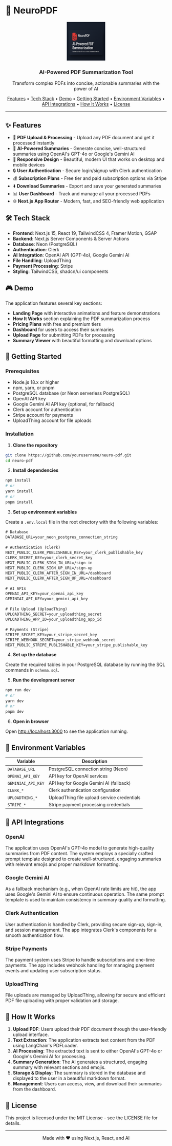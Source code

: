 # 🧠 NeuroPDF

<div align="center">
  <img src="public/neuro-pdf.png" alt="NeuroPDF Logo" width="120" height="120" />
  <h3 align="center">AI-Powered PDF Summarization Tool</h3>
  <p align="center">
    Transform complex PDFs into concise, actionable summaries with the power of AI
  </p>
  
  <p align="center">
    <a href="#features">Features</a> •
    <a href="#tech-stack">Tech Stack</a> •
    <a href="#demo">Demo</a> •
    <a href="#getting-started">Getting Started</a> •
    <a href="#environment-variables">Environment Variables</a> •
    <a href="#api-integrations">API Integrations</a> •
    <a href="#how-it-works">How It Works</a> •
    <a href="#license">License</a>
  </p>
</div>

---

## ✨ Features

- 📄 **PDF Upload & Processing** - Upload any PDF document and get it processed instantly
- 🤖 **AI-Powered Summaries** - Generate concise, well-structured summaries using OpenAI's GPT-4o or Google's Gemini AI
- 📱 **Responsive Design** - Beautiful, modern UI that works on desktop and mobile devices
- 🔒 **User Authentication** - Secure login/signup with Clerk authentication
- 💰 **Subscription Plans** - Free tier and paid subscription options via Stripe
- ⬇️ **Download Summaries** - Export and save your generated summaries
- 📊 **User Dashboard** - Track and manage all your processed PDFs
- 🌐 **Next.js App Router** - Modern, fast, and SEO-friendly web application

## 🛠️ Tech Stack

- **Frontend**: Next.js 15, React 19, TailwindCSS 4, Framer Motion, GSAP
- **Backend**: Next.js Server Components & Server Actions
- **Database**: Neon (PostgreSQL)
- **Authentication**: Clerk
- **AI Integration**: OpenAI API (GPT-4o), Google Gemini AI
- **File Handling**: UploadThing
- **Payment Processing**: Stripe
- **Styling**: TailwindCSS, shadcn/ui components

## 🎮 Demo

The application features several key sections:

- **Landing Page** with interactive animations and feature demonstrations
- **How It Works** section explaining the PDF summarization process
- **Pricing Plans** with free and premium tiers
- **Dashboard** for users to access their summaries
- **Upload Page** for submitting PDFs for processing
- **Summary Viewer** with beautiful formatting and download options

## 🚀 Getting Started

### Prerequisites

- Node.js 18.x or higher
- npm, yarn, or pnpm
- PostgreSQL database (or Neon serverless PostgreSQL)
- OpenAI API key
- Google Gemini AI API key (optional, for fallback)
- Clerk account for authentication
- Stripe account for payments
- UploadThing account for file uploads

### Installation

1. **Clone the repository**

```bash
git clone https://github.com/yourusername/neuro-pdf.git
cd neuro-pdf
```

2. **Install dependencies**

```bash
npm install
# or
yarn install
# or
pnpm install
```

3. **Set up environment variables**

Create a `.env.local` file in the root directory with the following variables:

```
# Database
DATABASE_URL=your_neon_postgres_connection_string

# Authentication (Clerk)
NEXT_PUBLIC_CLERK_PUBLISHABLE_KEY=your_clerk_publishable_key
CLERK_SECRET_KEY=your_clerk_secret_key
NEXT_PUBLIC_CLERK_SIGN_IN_URL=/sign-in
NEXT_PUBLIC_CLERK_SIGN_UP_URL=/sign-up
NEXT_PUBLIC_CLERK_AFTER_SIGN_IN_URL=/dashboard
NEXT_PUBLIC_CLERK_AFTER_SIGN_UP_URL=/dashboard

# AI APIs
OPENAI_API_KEY=your_openai_api_key
GEMINIAI_API_KEY=your_gemini_api_key

# File Upload (UploadThing)
UPLOADTHING_SECRET=your_uploadthing_secret
UPLOADTHING_APP_ID=your_uploadthing_app_id

# Payments (Stripe)
STRIPE_SECRET_KEY=your_stripe_secret_key
STRIPE_WEBHOOK_SECRET=your_stripe_webhook_secret
NEXT_PUBLIC_STRIPE_PUBLISHABLE_KEY=your_stripe_publishable_key
```

4. **Set up the database**

Create the required tables in your PostgreSQL database by running the SQL commands in `schema.sql`.

5. **Run the development server**

```bash
npm run dev
# or
yarn dev
# or
pnpm dev
```

6. **Open in browser**

Open [http://localhost:3000](http://localhost:3000) to see the application running.

## 🔑 Environment Variables

| Variable | Description |
|----------|-------------|
| `DATABASE_URL` | PostgreSQL connection string (Neon) |
| `OPENAI_API_KEY` | API key for OpenAI services |
| `GEMINIAI_API_KEY` | API key for Google Gemini AI (fallback) |
| `CLERK_*` | Clerk authentication configuration |
| `UPLOADTHING_*` | UploadThing file upload service credentials |
| `STRIPE_*` | Stripe payment processing credentials |

## 🔌 API Integrations

### OpenAI

The application uses OpenAI's GPT-4o model to generate high-quality summaries from PDF content. The system employs a specially crafted prompt template designed to create well-structured, engaging summaries with relevant emojis and proper markdown formatting.

### Google Gemini AI

As a fallback mechanism (e.g., when OpenAI rate limits are hit), the app uses Google's Gemini AI to ensure continuous operation. The same prompt template is used to maintain consistency in summary quality and formatting.

### Clerk Authentication

User authentication is handled by Clerk, providing secure sign-up, sign-in, and session management. The app integrates Clerk's components for a smooth authentication flow.

### Stripe Payments

The payment system uses Stripe to handle subscriptions and one-time payments. The app includes webhook handling for managing payment events and updating user subscription status.

### UploadThing

File uploads are managed by UploadThing, allowing for secure and efficient PDF file uploading with proper validation and storage.

## 🔄 How It Works

1. **Upload PDF**: Users upload their PDF document through the user-friendly upload interface.
2. **Text Extraction**: The application extracts text content from the PDF using LangChain's PDFLoader.
3. **AI Processing**: The extracted text is sent to either OpenAI's GPT-4o or Google's Gemini AI for processing.
4. **Summary Generation**: The AI generates a structured, engaging summary with relevant sections and emojis.
5. **Storage & Display**: The summary is stored in the database and displayed to the user in a beautiful markdown format.
6. **Management**: Users can access, view, and download their summaries from the dashboard.

## 📄 License

This project is licensed under the MIT License - see the LICENSE file for details.

---

<div align="center">
  <p>Made with ❤️ using Next.js, React, and AI</p>
</div>
